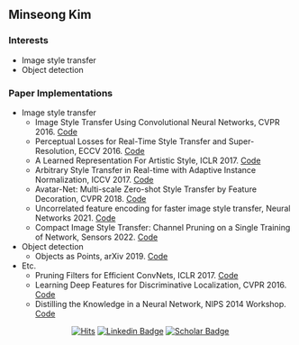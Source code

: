 ## Minseong Kim

### Interests
- Image style transfer
- Object detection

### Paper Implementations
* Image style transfer
  - Image Style Transfer Using Convolutional Neural Networks, CVPR 2016. [Code](https://github.com/tyui592/neural_style_transfer)
  - Perceptual Losses for Real-Time Style Transfer and Super-Resolution, ECCV 2016. [Code](https://github.com/tyui592/Perceptual_loss_for_real_time_style_transfer)
  - A Learned Representation For Artistic Style, ICLR 2017. [Code](https://github.com/tyui592/A_Learned_Representation_For_Artistic_Style)
  - Arbitrary Style Transfer in Real-time with Adaptive Instance Normalization, ICCV 2017. [Code](https://github.com/tyui592/AdaIN_Pytorch)
  - Avatar-Net: Multi-scale Zero-shot Style Transfer by Feature Decoration, CVPR 2018. [Code](https://github.com/tyui592/Avatar-Net_Pytorch)
  - Uncorrelated feature encoding for faster image style transfer, Neural Networks 2021. [Code](https://github.com/tyui592/uncorrelated_feature_encoding_for_faster_style_transfer)
  - Compact Image Style Transfer: Channel Pruning on a Single Training of Network, Sensors 2022. [Code](https://github.com/tyui592/compact_image_style_transfer)
* Object detection
  - Objects as Points, arXiv 2019. [Code](https://github.com/tyui592/Real_Time_Helmet_Detection)
* Etc. 
  - Pruning Filters for Efficient ConvNets, ICLR 2017. [Code](https://github.com/tyui592/Pruning_filters_for_efficient_convnets)
  - Learning Deep Features for Discriminative Localization, CVPR 2016. [Code](https://github.com/tyui592/class_activation_map)
  - Distilling the Knowledge in a Neural Network, NIPS 2014 Workshop. [Code](https://github.com/tyui592/knowledge_distillation)

<div align=center>

[![Hits](https://hits.seeyoufarm.com/api/count/incr/badge.svg?url=https%3A%2F%2Fgithub.com%2Ftyui592&count_bg=%2379C83D&title_bg=%23555555&icon=&icon_color=%23E7E7E7&title=hits&edge_flat=false)](https://hits.seeyoufarm.com)
[![Linkedin Badge](https://img.shields.io/badge/-LinkedIn-blue?style=flat-square&logo=Linkedin&logoColor=white)](https://www.linkedin.com/in/tyui592/)
[![Scholar Badge](https://img.shields.io/badge/-Google_Scholar-%234285F4?style=flat-square&logo=GoogleScholar&logoColor=white)](https://scholar.google.com/citations?user=Hjwiw4MAAAAJ&hl=ko&authuser=1)

</div>
